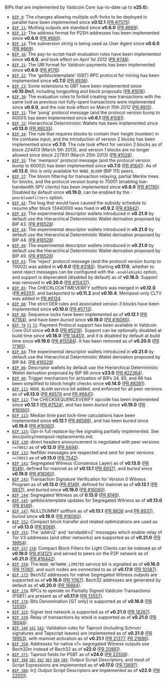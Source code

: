 BIPs that are implemented by Valdcoin Core (up-to-date up to **v25.0**):

* [`BIP 9`](https://github.com/valdcoin/bips/blob/master/bip-0009.mediawiki): The changes allowing multiple soft-forks to be deployed in parallel have been implemented since **v0.12.1**  ([PR #7575](https://github.com/valdcoin/valdcoin/pull/7575))
* [`BIP 11`](https://github.com/valdcoin/bips/blob/master/bip-0011.mediawiki): Multisig outputs are standard since **v0.6.0** ([PR #669](https://github.com/valdcoin/valdcoin/pull/669)).
* [`BIP 13`](https://github.com/valdcoin/bips/blob/master/bip-0013.mediawiki): The address format for P2SH addresses has been implemented since **v0.6.0** ([PR #669](https://github.com/valdcoin/valdcoin/pull/669)).
* [`BIP 14`](https://github.com/valdcoin/bips/blob/master/bip-0014.mediawiki): The subversion string is being used as User Agent since **v0.6.0** ([PR #669](https://github.com/valdcoin/valdcoin/pull/669)).
* [`BIP 16`](https://github.com/valdcoin/bips/blob/master/bip-0016.mediawiki): The pay-to-script-hash evaluation rules have been implemented since **v0.6.0**, and took effect on *April 1st 2012* ([PR #748](https://github.com/valdcoin/valdcoin/pull/748)).
* [`BIP 21`](https://github.com/valdcoin/bips/blob/master/bip-0021.mediawiki): The URI format for Valdcoin payments has been implemented since **v0.6.0** ([PR #176](https://github.com/valdcoin/valdcoin/pull/176)).
* [`BIP 22`](https://github.com/valdcoin/bips/blob/master/bip-0022.mediawiki): The 'getblocktemplate' (GBT) RPC protocol for mining has been implemented since **v0.7.0** ([PR #936](https://github.com/valdcoin/valdcoin/pull/936)).
* [`BIP 23`](https://github.com/valdcoin/bips/blob/master/bip-0023.mediawiki): Some extensions to GBT have been implemented since **v0.10.0rc1**, including longpolling and block proposals ([PR #1816](https://github.com/valdcoin/valdcoin/pull/1816)).
* [`BIP 30`](https://github.com/valdcoin/bips/blob/master/bip-0030.mediawiki): The evaluation rules to forbid creating new transactions with the same txid as previous not-fully-spent transactions were implemented since **v0.6.0**, and the rule took effect on *March 15th 2012* ([PR #915](https://github.com/valdcoin/valdcoin/pull/915)).
* [`BIP 31`](https://github.com/valdcoin/bips/blob/master/bip-0031.mediawiki): The 'pong' protocol message (and the protocol version bump to 60001) has been implemented since **v0.6.1** ([PR #1081](https://github.com/valdcoin/valdcoin/pull/1081)).
* [`BIP 32`](https://github.com/valdcoin/bips/blob/master/bip-0032.mediawiki): Hierarchical Deterministic Wallets has been implemented since **v0.13.0** ([PR #8035](https://github.com/valdcoin/valdcoin/pull/8035)).
* [`BIP 34`](https://github.com/valdcoin/bips/blob/master/bip-0034.mediawiki): The rule that requires blocks to contain their height (number) in the coinbase input, and the introduction of version 2 blocks has been implemented since **v0.7.0**. The rule took effect for version 2 blocks as of *block 224413* (March 5th 2013), and version 1 blocks are no longer allowed since *block 227931* (March 25th 2013) ([PR #1526](https://github.com/valdcoin/valdcoin/pull/1526)).
* [`BIP 35`](https://github.com/valdcoin/bips/blob/master/bip-0035.mediawiki): The 'mempool' protocol message (and the protocol version bump to 60002) has been implemented since **v0.7.0** ([PR #1641](https://github.com/valdcoin/valdcoin/pull/1641)). As of **v0.13.0**, this is only available for `NODE_BLOOM` (BIP 111) peers.
* [`BIP 37`](https://github.com/valdcoin/bips/blob/master/bip-0037.mediawiki): The bloom filtering for transaction relaying, partial Merkle trees for blocks, and the protocol version bump to 70001 (enabling low-bandwidth SPV clients) has been implemented since **v0.8.0** ([PR #1795](https://github.com/valdcoin/valdcoin/pull/1795)). Disabled by default since **v0.19.0**, can be enabled by the `-peerbloomfilters` option.
* [`BIP 42`](https://github.com/valdcoin/bips/blob/master/bip-0042.mediawiki): The bug that would have caused the subsidy schedule to resume after block 13440000 was fixed in **v0.9.2** ([PR #3842](https://github.com/valdcoin/valdcoin/pull/3842)).
* [`BIP 43`](https://github.com/valdcoin/bips/blob/master/bip-0043.mediawiki): The experimental descriptor wallets introduced in **v0.21.0** by default use the Hierarchical Deterministic Wallet derivation proposed by BIP 43. ([PR #16528](https://github.com/valdcoin/valdcoin/pull/16528))
* [`BIP 44`](https://github.com/valdcoin/bips/blob/master/bip-0044.mediawiki): The experimental descriptor wallets introduced in **v0.21.0** by default use the Hierarchical Deterministic Wallet derivation proposed by BIP 44. ([PR #16528](https://github.com/valdcoin/valdcoin/pull/16528))
* [`BIP 49`](https://github.com/valdcoin/bips/blob/master/bip-0049.mediawiki): The experimental descriptor wallets introduced in **v0.21.0** by default use the Hierarchical Deterministic Wallet derivation proposed by BIP 49. ([PR #16528](https://github.com/valdcoin/valdcoin/pull/16528))
* [`BIP 61`](https://github.com/valdcoin/bips/blob/master/bip-0061.mediawiki): The 'reject' protocol message (and the protocol version bump to 70002) was added in **v0.9.0** ([PR #3185](https://github.com/valdcoin/valdcoin/pull/3185)). Starting **v0.17.0**, whether to send reject messages can be configured with the `-enablebip61` option, and support is deprecated (disabled by default) as of **v0.18.0**. Support was removed in **v0.20.0** ([PR #15437](https://github.com/valdcoin/valdcoin/pull/15437)).
* [`BIP 65`](https://github.com/valdcoin/bips/blob/master/bip-0065.mediawiki): The CHECKLOCKTIMEVERIFY softfork was merged in **v0.12.0** ([PR #6351](https://github.com/valdcoin/valdcoin/pull/6351)), and backported to **v0.11.2** and **v0.10.4**. Mempool-only CLTV was added in [PR #6124](https://github.com/valdcoin/valdcoin/pull/6124).
* [`BIP 66`](https://github.com/valdcoin/bips/blob/master/bip-0066.mediawiki): The strict DER rules and associated version 3 blocks have been implemented since **v0.10.0** ([PR #5713](https://github.com/valdcoin/valdcoin/pull/5713)).
* [`BIP 68`](https://github.com/valdcoin/bips/blob/master/bip-0068.mediawiki): Sequence locks have been implemented as of **v0.12.1**  ([PR #7184](https://github.com/valdcoin/valdcoin/pull/7184)), and have been *buried* since **v0.19.0** ([PR #16060](https://github.com/valdcoin/valdcoin/pull/16060)).
* [`BIP 70`](https://github.com/valdcoin/bips/blob/master/bip-0070.mediawiki) [`71`](https://github.com/valdcoin/bips/blob/master/bip-0071.mediawiki) [`72`](https://github.com/valdcoin/bips/blob/master/bip-0072.mediawiki):
  Payment Protocol support has been available in Valdcoin Core GUI since **v0.9.0** ([PR #5216](https://github.com/valdcoin/valdcoin/pull/5216)).
  Support can be optionally disabled at build time since **v0.18.0** ([PR 14451](https://github.com/valdcoin/valdcoin/pull/14451)),
  and it is disabled by default at build time since **v0.19.0** ([PR #15584](https://github.com/valdcoin/valdcoin/pull/15584)).
  It has been removed as of **v0.20.0** ([PR 17165](https://github.com/valdcoin/valdcoin/pull/17165)).
* [`BIP 84`](https://github.com/valdcoin/bips/blob/master/bip-0084.mediawiki): The experimental descriptor wallets introduced in **v0.21.0** by default use the Hierarchical Deterministic Wallet derivation proposed by BIP 84. ([PR #16528](https://github.com/valdcoin/valdcoin/pull/16528))
* [`BIP 86`](https://github.com/valdcoin/bips/blob/master/bip-0086.mediawiki): Descriptor wallets by default use the Hierarchical Deterministic Wallet derivation proposed by BIP 86 since **v23.0** ([PR #22364](https://github.com/valdcoin/valdcoin/pull/22364)).
* [`BIP 90`](https://github.com/valdcoin/bips/blob/master/bip-0090.mediawiki): Trigger mechanism for activation of BIPs 34, 65, and 66 has been simplified to block height checks since **v0.14.0** ([PR #8391](https://github.com/valdcoin/valdcoin/pull/8391)).
* [`BIP 111`](https://github.com/valdcoin/bips/blob/master/bip-0111.mediawiki): `NODE_BLOOM` service bit added, and enforced for all peer versions as of **v0.13.0** ([PR #6579](https://github.com/valdcoin/valdcoin/pull/6579) and [PR #6641](https://github.com/valdcoin/valdcoin/pull/6641)).
* [`BIP 112`](https://github.com/valdcoin/bips/blob/master/bip-0112.mediawiki): The CHECKSEQUENCEVERIFY opcode has been implemented since **v0.12.1** ([PR #7524](https://github.com/valdcoin/valdcoin/pull/7524)), and has been *buried* since **v0.19.0** ([PR #16060](https://github.com/valdcoin/valdcoin/pull/16060)).
* [`BIP 113`](https://github.com/valdcoin/bips/blob/master/bip-0113.mediawiki): Median time past lock-time calculations have been implemented since **v0.12.1** ([PR #6566](https://github.com/valdcoin/valdcoin/pull/6566)), and has been *buried* since **v0.19.0** ([PR #16060](https://github.com/valdcoin/valdcoin/pull/16060)).
* [`BIP 125`](https://github.com/valdcoin/bips/blob/master/bip-0125.mediawiki): Opt-in full replace-by-fee signaling partially implemented. See doc/policy/mempool-replacements.md.
* [`BIP 130`](https://github.com/valdcoin/bips/blob/master/bip-0130.mediawiki): direct headers announcement is negotiated with peer versions `>=70012` as of **v0.12.0** ([PR 6494](https://github.com/valdcoin/valdcoin/pull/6494)).
* [`BIP 133`](https://github.com/valdcoin/bips/blob/master/bip-0133.mediawiki): feefilter messages are respected and sent for peer versions `>=70013` as of **v0.13.0** ([PR 7542](https://github.com/valdcoin/valdcoin/pull/7542)).
* [`BIP 141`](https://github.com/valdcoin/bips/blob/master/bip-0141.mediawiki): Segregated Witness (Consensus Layer) as of **v0.13.0** ([PR 8149](https://github.com/valdcoin/valdcoin/pull/8149)), defined for mainnet as of **v0.13.1** ([PR 8937](https://github.com/valdcoin/valdcoin/pull/8937)), and *buried* since **v0.19.0** ([PR #16060](https://github.com/valdcoin/valdcoin/pull/16060)).
* [`BIP 143`](https://github.com/valdcoin/bips/blob/master/bip-0143.mediawiki): Transaction Signature Verification for Version 0 Witness Program as of **v0.13.0** ([PR 8149](https://github.com/valdcoin/valdcoin/pull/8149)), defined for mainnet as of **v0.13.1** ([PR 8937](https://github.com/valdcoin/valdcoin/pull/8937)), and *buried* since **v0.19.0** ([PR #16060](https://github.com/valdcoin/valdcoin/pull/16060)).
* [`BIP 144`](https://github.com/valdcoin/bips/blob/master/bip-0144.mediawiki): Segregated Witness as of **0.13.0** ([PR 8149](https://github.com/valdcoin/valdcoin/pull/8149)).
* [`BIP 145`](https://github.com/valdcoin/bips/blob/master/bip-0145.mediawiki): getblocktemplate updates for Segregated Witness as of **v0.13.0** ([PR 8149](https://github.com/valdcoin/valdcoin/pull/8149)).
* [`BIP 147`](https://github.com/valdcoin/bips/blob/master/bip-0147.mediawiki): NULLDUMMY softfork as of **v0.13.1** ([PR 8636](https://github.com/valdcoin/valdcoin/pull/8636) and [PR 8937](https://github.com/valdcoin/valdcoin/pull/8937)), *buried* since **v0.19.0** ([PR #16060](https://github.com/valdcoin/valdcoin/pull/16060)).
* [`BIP 152`](https://github.com/valdcoin/bips/blob/master/bip-0152.mediawiki): Compact block transfer and related optimizations are used as of **v0.13.0** ([PR 8068](https://github.com/valdcoin/valdcoin/pull/8068)).
* [`BIP 155`](https://github.com/valdcoin/bips/blob/master/bip-0155.mediawiki): The 'addrv2' and 'sendaddrv2' messages which enable relay of Tor V3 addresses (and other networks) are supported as of **v0.21.0** ([PR 19954](https://github.com/valdcoin/valdcoin/pull/19954)).
* [`BIP 157`](https://github.com/valdcoin/bips/blob/master/bip-0157.mediawiki)
  [`158`](https://github.com/valdcoin/bips/blob/master/bip-0158.mediawiki): Compact Block Filters for Light Clients can be indexed as of **v0.19.0** ([PR #14121](https://github.com/valdcoin/valdcoin/pull/14121)) and served to peers on the P2P network as of **v0.21.0** ([PR #16442](https://github.com/valdcoin/valdcoin/pull/16442)).
* [`BIP 159`](https://github.com/valdcoin/bips/blob/master/bip-0159.mediawiki): The `NODE_NETWORK_LIMITED` service bit is signalled as of **v0.16.0** ([PR 11740](https://github.com/valdcoin/valdcoin/pull/11740)), and such nodes are connected to as of **v0.17.0** ([PR 10387](https://github.com/valdcoin/valdcoin/pull/10387)).
* [`BIP 173`](https://github.com/valdcoin/bips/blob/master/bip-0173.mediawiki): Bech32 addresses for native Segregated Witness outputs are supported as of **v0.16.0** ([PR 11167](https://github.com/valdcoin/valdcoin/pull/11167)). Bech32 addresses are generated by default as of **v0.20.0** ([PR 16884](https://github.com/valdcoin/valdcoin/pull/16884)).
* [`BIP 174`](https://github.com/valdcoin/bips/blob/master/bip-0174.mediawiki): RPCs to operate on Partially Signed Valdcoin Transactions (PSBT) are present as of **v0.17.0** ([PR 13557](https://github.com/valdcoin/valdcoin/pull/13557)).
* [`BIP 176`](https://github.com/valdcoin/bips/blob/master/bip-0176.mediawiki): Bits Denomination [QT only] is supported as of **v0.16.0** ([PR 12035](https://github.com/valdcoin/valdcoin/pull/12035)).
* [`BIP 325`](https://github.com/valdcoin/bips/blob/master/bip-0325.mediawiki): Signet test network is supported as of **v0.21.0** ([PR 18267](https://github.com/valdcoin/valdcoin/pull/18267)).
* [`BIP 339`](https://github.com/valdcoin/bips/blob/master/bip-0339.mediawiki): Relay of transactions by wtxid is supported as of **v0.21.0** ([PR 18044](https://github.com/valdcoin/valdcoin/pull/18044)).
* [`BIP 340`](https://github.com/valdcoin/bips/blob/master/bip-0340.mediawiki)
  [`341`](https://github.com/valdcoin/bips/blob/master/bip-0341.mediawiki)
  [`342`](https://github.com/valdcoin/bips/blob/master/bip-0342.mediawiki):
  Validation rules for Taproot (including Schnorr signatures and Tapscript
  leaves) are implemented as of **v0.21.0** ([PR 19953](https://github.com/valdcoin/valdcoin/pull/19953)),
  with mainnet activation as of **v0.21.1** ([PR 21377](https://github.com/valdcoin/valdcoin/pull/21377),
  [PR 21686](https://github.com/valdcoin/valdcoin/pull/21686)).
* [`BIP 350`](https://github.com/valdcoin/bips/blob/master/bip-0350.mediawiki): Addresses for native v1+ segregated Witness outputs use Bech32m instead of Bech32 as of **v22.0** ([PR 20861](https://github.com/valdcoin/valdcoin/pull/20861)).
* [`BIP 371`](https://github.com/valdcoin/bips/blob/master/bip-0371.mediawiki): Taproot fields for PSBT as of **v24.0** ([PR 22558](https://github.com/valdcoin/valdcoin/pull/22558)).
* [`BIP 380`](https://github.com/valdcoin/bips/blob/master/bip-0380.mediawiki)
  [`381`](https://github.com/valdcoin/bips/blob/master/bip-0381.mediawiki)
  [`382`](https://github.com/valdcoin/bips/blob/master/bip-0382.mediawiki)
  [`383`](https://github.com/valdcoin/bips/blob/master/bip-0383.mediawiki)
  [`384`](https://github.com/valdcoin/bips/blob/master/bip-0384.mediawiki)
  [`385`](https://github.com/valdcoin/bips/blob/master/bip-0385.mediawiki):
  Output Script Descriptors, and most of Script Expressions are implemented as of **v0.17.0** ([PR 13697](https://github.com/valdcoin/valdcoin/pull/13697)).
* [`BIP 386`](https://github.com/valdcoin/bips/blob/master/bip-0386.mediawiki): tr() Output Script Descriptors are implemented as of **v22.0** ([PR 22051](https://github.com/valdcoin/valdcoin/pull/22051)).
